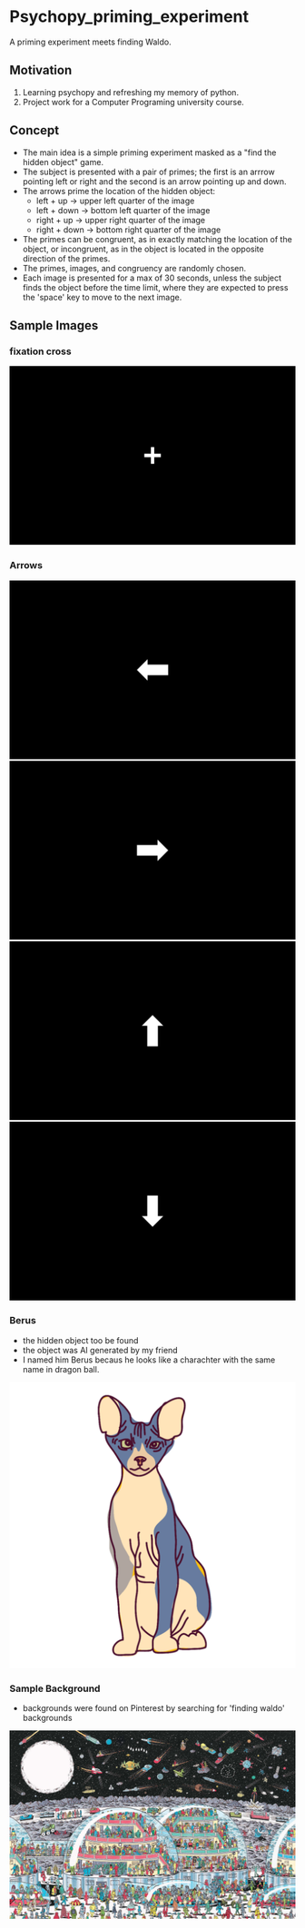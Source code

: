 # Psychopy_priming_experiment
A priming experiment meets finding Waldo.

## Motivation
1. Learning psychopy and refreshing my memory of python.
2. Project work for a Computer Programing university course.

## Concept
- The main idea is a simple priming experiment masked as a "find the hidden object" game.
- The subject is presented with a pair of primes; the first is an arrrow pointing left or right and the second is an arrow pointing up and down.
- The arrows prime the location of the hidden object:
	- left + up -> upper left quarter of the image
	- left + down -> bottom left quarter of the image
	- right + up -> upper right quarter of the image
	- right + down -> bottom right quarter of the image
- The primes can be congruent, as in exactly matching the location of the object, or incongruent, as in the object is located in the opposite direction of the primes.
- The primes, images, and congruency are randomly chosen.
- Each image is presented for a max of 30 seconds, unless the subject finds the object before the time limit, where they are expected to press the 'space' key to move to the next image.

## Sample Images
### fixation cross
![](./arrows&cross/cross.png "Fixation Cross") 

### Arrows
![](./arrows&cross/left.png "left arrow")
![](./arrows&cross/right.png "right arrow")
![](./arrows&cross/up.png "up arrow")
![](./arrows&cross/down.png "down arrow")

### Berus
- the hidden object too be found
- the object was AI generated by my friend
- I named him Berus becaus he looks like a charachter with the same name in dragon ball.

![](./beerus.png "Berus")

### Sample Background
- backgrounds were found on Pinterest by searching for 'finding waldo' backgrounds

![](./backgrounds/07.jpg "background sample")
